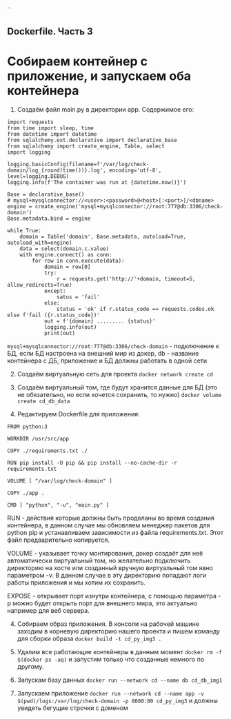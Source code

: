 `` ``` ```
## Dockerfile. Часть 3
# Собираем контейнер с приложение, и запускаем оба контейнера

1. Создаём файл main.py в директории app. Содержимое его:

```
import requests
from time import sleep, time
from datetime import datetime
from sqlalchemy.ext.declarative import declarative_base
from sqlalchemy import create_engine, Table, select
import logging

logging.basicConfig(filename=f'/var/log/check-domain/log_{round(time())}.log', encoding='utf-8', level=logging.DEBUG)
logging.info(f'The container was run at {datetime.now()}')

Base = declarative_base()
# mysql+mysqlconnector://<user>:<password>@<host>[:<port>]/<dbname>
engine = create_engine('mysql+mysqlconnector://root:777@db:3306/check-domain')
Base.metadata.bind = engine

while True:
    domain = Table('domain', Base.metadata, autoload=True, autoload_with=engine)
    data = select(domain.c.value)
    with engine.connect() as conn:
        for row in conn.execute(data):
            domain = row[0]
            try:
                r = requests.get('http://'+domain, timeout=5, allow_redirects=True)
            except:
                satus = 'fail'
            else:
                status = 'ok' if r.status_code == requests.codes.ok else f'fail ({r.status_code})'
            out = f'{domain} ......... {status}'
            logging.info(out)
            print(out)
```

`mysql+mysqlconnector://root:777@db:3306/check-domain` - подключение к БД, если БД настроена на внешний мир из докер, db - название контейнера с ДБ, приложение и БД должны работать в одной сети

2. Создаём виртуальную сеть для проекта `docker network create cd`

3. Создаём виртуальный том, где будут хранится данные для БД (это не обязательно, но если хочется сохранить, то нужно) `docker volume create cd_db_data`

3. Редактируем Dockerfile для приложения:
```
FROM python:3

WORKDIR /usr/src/app

COPY ./requirements.txt ./

RUN pip install -U pip && pip install --no-cache-dir -r requirements.txt

VOLUME [ "/var/log/check-domain" ]

COPY ./app .

CMD [ "python", "-u", "main.py" ]
```
RUN - действия которые должны быть проделаны во время создания контейнера, в данном случае мы обновляем менеджер пакетов для python pip и устанавливаем зависимости из файла requirements.txt. Этот файл предварительно копируется.

VOLUME - указывает точку монтирования, докер создаёт для неё автоматически виртуальный том, но желательно подключить директорию на хосте или созданный вручную виртуальный том явно параметром -v. В данном случае в эту директорию попадают логи работы приложения и мы хотим их сохранить.

EXPOSE - открывает порт изнутри контейнера, с помощью параметра -p можно будет открыть порт для внешнего мира, это актуально например для веб сервера.

4. Собираем образ приложения. В консоли на рабочей машине заходим в корневую директорию нашего проекта и пишем команду для сборки образа `docker build -t cd_py_img3 .`

5. Удалим все работающие контейнеры в данным момент `docker rm -f $(docker ps -aq)` и запустим только что созданные немного по другому.

6. Запускам базу данных `docker run --network cd --name db cd_db_img1`

7. Запускаем приложение `docker run --network cd --name app -v $(pwd)/logs:/var/log/check-domain -p 8080:80 cd_py_img3` и должны увидеть бегущие строчки с доменом
